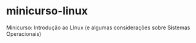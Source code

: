 # minicurso-linux
Minicurso: Introdução ao LInux (e algumas considerações sobre Sistemas Operacionais)
